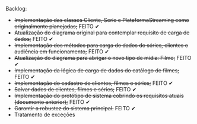 Backlog:

- ~~Implementação das classes Cliente, Serie e PlataformaStreaming como originalmente planejadas;~~ FEITO ✔
- ~~Atualização do diagrama original para contemplar requisito de carga de dados;~~ FEITO ✔
- ~~Implementação dos métodos para carga de dados de séries, clientes e audiência em funcionamento;~~ FEITO ✔
- ~~Atualização do diagrama para abrigar o novo tipo de mídia: Filme;~~ FEITO ✔
- ~~Implementação da lógica de carga de dados do catálogo de filmes;~~ FEITO ✔
- ~~Implementação do cadastro de clientes, filmes e séries;~~ FEITO ✔
- ~~Salvar dados de clientes, filmes e séries;~~ FEITO ✔
- ~~Implementação do protótipo de sistema cobrindo os requisitos atuais (documento anterior);~~ FEITO ✔
- ~~Garantir a robustez do sistema principal.~~ FEITO ✔
- Tratamento de exceções
